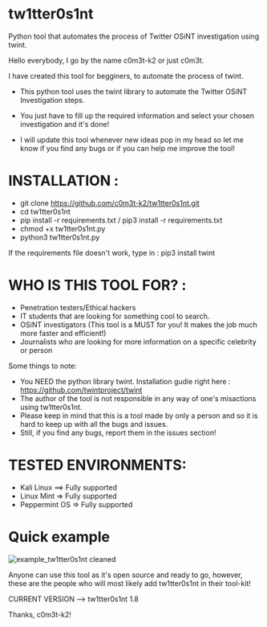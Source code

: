 # tw1tter0s1nt
Python tool that automates the process of Twitter OSiNT investigation using twint.

Hello everybody, I go by the name c0m3t-k2 or just c0m3t.

I have created this tool for begginers, to automate the process of twint.

- This python tool uses the twint library to automate the Twitter OSiNT Investigation steps.

- You just have to fill up the required information and select your chosen investigation and it's done!

- I will update this tool whenever new ideas pop in my head so let me know if you find any bugs or if you can help me improve the tool!

# INSTALLATION :

  - git clone https://github.com/c0m3t-k2/tw1tter0s1nt.git
  - cd tw1tter0s1nt
  - pip install -r requirements.txt / pip3 install -r requirements.txt
  - chmod +x tw1tter0s1nt.py
  - python3 tw1tter0s1nt.py
 
If the requirements file doesn't work, type in : pip3 install twint

# WHO IS THIS TOOL FOR? : 
  - Penetration testers/Ethical hackers
  - IT students that are looking for something cool to search.
  - OSiNT investigators (This tool is a MUST for you! It makes the job much more faster and efficient!)
  - Journalists who are looking for more information on a specific celebrity or person

 Some things to note:
 - You NEED the python library twint. Installation gudie right here : https://github.com/twintproject/twint
 - The author of the tool is not responsible in any way of one's misactions using tw1tter0s1nt.
 - Please keep in mind that this is a tool made by only a person and so it is hard to keep up with all the bugs and issues.
 - Still, if you find any bugs, report them in the issues section!

# TESTED ENVIRONMENTS:
 - Kali Linux ==> Fully supported
 - Linux Mint => Fully supported
 - Peppermint OS => Fully supported

# Quick example

![example_tw1tter0s1nt cleaned](https://user-images.githubusercontent.com/83426553/118394807-e7d48d80-b614-11eb-8057-f7d18aa39838.png)



Anyone can use this tool as it's open source and ready to go, however, these are the people who will most likely add tw1tter0s1nt in their tool-kit!

CURRENT VERSION --> tw1tter0s1nt 1.8

Thanks, c0m3t-k2!
